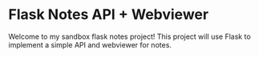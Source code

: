 # Flask Notes API + Webviewer

Welcome to my sandbox flask notes project! This project will use Flask to implement a simple API and webviewer for notes.
